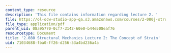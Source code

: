 ```yaml
---
content_type: resource
description: 'This file contains information regarding lecture 2. '
file: https://ol-ocw-studio-app-qa.s3.amazonaws.com/courses/2-080j-structural-mechanics-fall-2013/71034688fba0ff26d25653a4bd236a4a_MIT2_080JF13_Lecture2.pdf
file_type: application/pdf
parent_uid: 08a95770-0cf7-3142-60e0-b44e508eaf76
resourcetype: Document
title: '2.080 Structural Mechanics Lecture 2: The Concept of Strain'
uid: 71034688-fba0-ff26-d256-53a4bd236a4a
---
```

